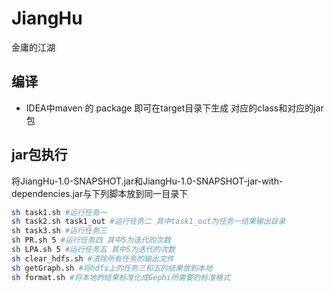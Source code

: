 # JiangHu
金庸的江湖

## 编译

- IDEA中maven 的 package 即可在target目录下生成 对应的class和对应的jar包

## jar包执行

将JiangHu-1.0-SNAPSHOT.jar和JiangHu-1.0-SNAPSHOT-jar-with-dependencies.jar与下列脚本放到同一目录下

```bash
sh task1.sh #运行任务一
sh task2.sh task1_out #运行任务二 其中task1_out为任务一结果输出目录
sh task3.sh #运行任务三
sh PR.sh 5 #运行任务四 其中5为迭代的次数
sh LPA.sh 5 #运行任务五 其中5为迭代的次数
sh clear_hdfs.sh #清除所有任务的输出文件
sh getGraph.sh #将hdfs上的任务三和五的结果放到本地
sh format.sh #将本地的结果标准化成Gephi所需要的标准格式
```

